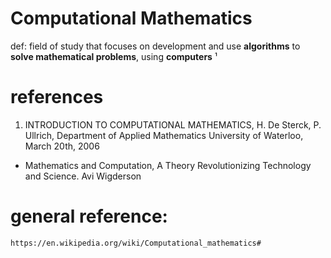 # Computational Mathematics

def: field of study that focuses on development and use **algorithms** to **solve mathematical problems**, using **computers** ¹

# references
1. INTRODUCTION TO COMPUTATIONAL MATHEMATICS, H. De Sterck, P. Ullrich, Department of Applied Mathematics University of Waterloo, March 20th, 2006
* Mathematics and Computation, A Theory Revolutionizing Technology and Science. Avi Wigderson

# general reference:
    https://en.wikipedia.org/wiki/Computational_mathematics#
  
